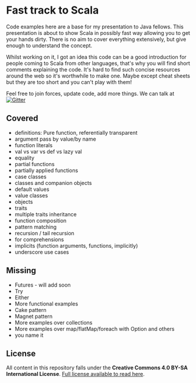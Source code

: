 Fast track to Scala
===========

Code examples here are a base for my presentation to Java fellows. This presentation is about to show Scala in possibly 
fast way allowing you to get your hands dirty. There is no aim to cover everything extensively, but give enough to understand the concept.

Whilst working on it, I got an idea this code can be a good introduction for people coming to Scala from other languages,
that's why you will find short comments explaining the code.
It's hard to find such concise resources around the web so it's worthwhile to make one.
Maybe except cheat sheets but they are too short and you can't play with them!

Feel free to join forces, update code, add more things. We can talk at [![Gitter](https://badges.gitter.im/Join%20Chat.svg)](https://gitter.im/leszekgruchala/scala-fast-track)

Covered
---------
 * definitions: Pure function, referentially transparent
 * argument pass by value/by name
 * function literals
 * val vs var vs def vs lazy val
 * equality
 * partial functions
 * partially applied functions
 * case classes
 * classes and companion objects
 * default values
 * value classes
 * objects
 * traits
 * multiple traits inheritance
 * function composition
 * pattern matching
 * recursion / tail recursion
 * for comprehensions
 * implicits (function arguments, functions, implicitly)
 * underscore use cases

Missing
---------
 * Futures - will add soon
 * Try
 * Either
 * More functional examples
 * Cake pattern
 * Magnet pattern
 * More examples over collections
 * More examples over map/flatMap/foreach with Option and others
 * you name it
 
 
License
---------
All content in this repository falls under the **Creative Commons 4.0 BY-SA International License**.
[Full license available to read here](http://creativecommons.org/licenses/by-sa/4.0/deed.en).